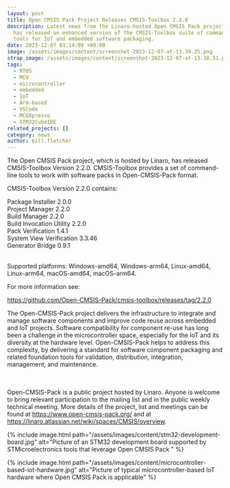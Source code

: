 ```yaml
---
layout: post
title: Open CMSIS Pack Project Releases CMSIS-Toolbox 2.2.0
description: Latest news from the Linaro-hosted Open CMSIS Pack project which
  has released an enhanced version of the CMSIS-Toolbox suite of command-line
  tools for IoT and embedded software packaging.
date: 2023-12-07 03:14:09 +00:00
image: /assets/images/content/screenshot-2023-12-07-at-13.39.25.png
strap_image: /assets/images/content/screenshot-2023-12-07-at-13.38.51.png
tags:
  - RTOS
  - MCU
  - microcontroller
  - embedded
  - IoT
  - Arm-based
  - VSCode
  - MCUXpresso
  - STM32CubeIDE
related_projects: []
category: news
author: bill.fletcher
---
```

The Open CMSIS Pack project, which is hosted by Linaro, has released CMSIS-Toolbox Version 2.2.0. CMSIS-Toolbox provides a set of command-line tools to work with software packs in Open-CMSIS-Pack format.

CMSIS-Toolbox Version 2.2.0 contains:

Package Installer 2.0.0\
Project Manager 2.2.0\
Build Manager 2.2.0\
Build Invocation Utility 2.2.0\
Pack Verification 1.4.1\
System View Verification 3.3.46\
Generator Bridge 0.9.1

\
Supported platforms: Windows-amd64, Windows-arm64, Linux-amd64, Linux-arm64, macOS-amd64, macOS-arm64.

For more information see:

<https://github.com/Open-CMSIS-Pack/cmsis-toolbox/releases/tag/2.2.0>

The Open-CMSIS-Pack project delivers the infrastructure to integrate and manage software components and improve code reuse across embedded and IoT projects. Software compatibility for component re-use has long been a challenge in the microcontroller space, especially for the IoT and its diversity at the hardware level. Open-CMSIS-Pack helps to address this complexity, by delivering a standard for software component packaging and related foundation tools for validation, distribution, integration, management, and maintenance.

\
\
Open-CMSIS-Pack is a public project hosted by Linaro. Anyone is welcome to bring relevant participation to the mailing list and in the public weekly technical meeting. More details of the project, list and meetings can be found at <https://www.open-cmsis-pack.org/> and at <https://linaro.atlassian.net/wiki/spaces/CMSIS/overview>.

{% include image.html path="/assets/images/content/stm32-development-board.jpg" alt="Picture of an STM32 development board supported by STMicroelectronics tools that leverage Open CMSIS Pack " %}

{% include image.html path="/assets/images/content/microcontroller-based-iot-hardware.jpg" alt="Picture of typical microcontroller-based IoT hardware where Open CMSIS Pack is applicable" %}

